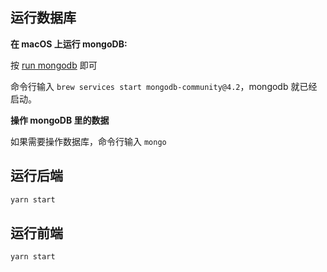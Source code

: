 

## 运行数据库

**在 macOS 上运行 mongoDB:** 

按 [run mongodb](https://docs.mongodb.com/manual/tutorial/install-mongodb-on-os-x/#run-mongodb-community-edition) 即可

命令行输入 `brew services start mongodb-community@4.2`，mongodb 就已经启动。

**操作 mongoDB 里的数据** 

如果需要操作数据库，命令行输入 `mongo` 

## 运行后端

```sh
yarn start
```

## 运行前端

```shell
yarn start
```

